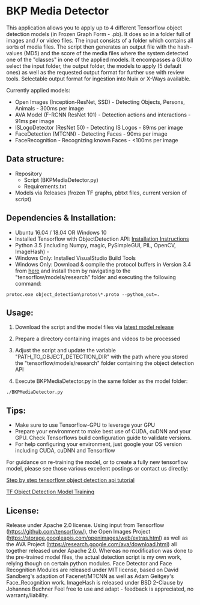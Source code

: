 # BKP Media Detector
This application allows you to apply up to 4 different Tensorflow object detection models (in Frozen Graph Form - .pb). It does so in a folder full of images and / or video files. The input consists of a folder which contains all sorts of media files. The script then generates an output file with the hash-values (MD5) and the score of the media files where the system detected one of the "classes" in one of the applied models. It encompasses a GUI to select the input folder, the output folder, the models to apply (5 default ones) as well as the requested output format for further use with review tools. Selectable output format for ingestion into Nuix or X-Ways available.

Currently applied models:
- Open Images (Inception-ResNet, SSD) - Detecting Objects, Persons, Animals - 300ms per image
- AVA Model (F-RCNN ResNet 101) - Detection actions and interactions - 91ms per image
- ISLogoDetector (ResNet 50) - Detecting IS Logos - 89ms per image
- FaceDetection (MTCNN) - Detecting Faces - 90ms per image
- FaceRecognition - Recognizing known Faces - <100ms per image

## Data structure:
- Repository
  - Script (BKPMediaDetector.py)
  - Requirements.txt
- Models via Releases (frozen TF graphs, pbtxt files, current version of script)


## Dependencies & Installation:
- Ubuntu 16.04 / 18.04 OR Windows 10 
- Installed Tensorflow with ObjectDetection API: [Installation Instructions](https://github.com/tensorflow/models/blob/master/research/object_detection/g3doc/installation.md)
- Python 3.5 (including Numpy, magic, PySimpleGUI, PIL, OpenCV, ImageHash) - 
- Windows Only: Installed VisualStudio Build Tools 
- Windows Only: Download & compile the protocol buffers in Version 3.4 from [here](https://github.com/protocolbuffers/protobuf/releases/tag/v3.4.0) and install them by navigating to the "tensorflow/models/research" folder and executing the following command: 

`protoc.exe object_detection\protos\*.proto --python_out=.`

## Usage:
1) Download the script and the model files via [latest model release](https://github.com/bkpifc/BKPMediaDetector/releases)

2) Prepare a directory containing images and videos to be processed

3) Adjust the script and update the variable "PATH_TO_OBJECT_DETECTION_DIR" with the path where you stored the "tensorflow/models/research" folder containing the object detection API

4) Execute BKPMediaDetector.py in the same folder as the model folder:

`./BKPMediaDetector.py`

## Tips:
- Make sure to use Tensorflow-GPU to leverage your GPU
- Prepare your environment to make best use of CUDA, cuDNN and your GPU. Check Tensorflows build configuration guide to validate versions.
- For help configuring your environment, just google your OS version including CUDA, cuDNN and Tensorflow

For guidance on re-training the model, or to create a fully new tensorflow model, please see those various excellent postings or contact us directly: 

[Step by step tensorflow object detection api tutorial](https://medium.com/@WuStangDan/step-by-step-tensorflow-object-detection-api-tutorial-part-1-selecting-a-model-a02b6aabe39e)

[TF Object Detection Model Training](https://gist.github.com/douglasrizzo/c70e186678f126f1b9005ca83d8bd2ce)

## License:
Release under Apache 2.0 license.
Using input from Tensorflow (https://github.com/tensorflow/), the Open Images Project (https://storage.googleapis.com/openimages/web/extras.html) as well as the AVA Project (https://research.google.com/ava/download.html) all together released under Apache 2.0. Whereas no modification was done to the pre-trained model files, the actual detection script is my own work, relying though on certain python modules.
Face Detector and Face Recognition Modules are released under MIT license, based on David Sandberg's adaption of Facenet/MTCNN as well as Adam Geitgey's Face_Recognition work. ImageHash is released under BSD 2-Clause by Johannes Buchner
Feel free to use and adapt - feedback is appreciated, no warranty/liability.
